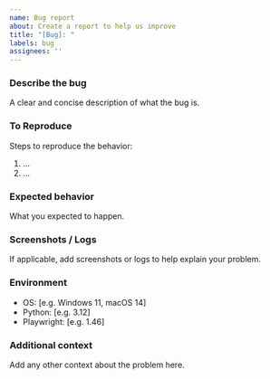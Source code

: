 ```yaml
---
name: Bug report
about: Create a report to help us improve
title: "[Bug]: "
labels: bug
assignees: ''
---
```


### Describe the bug
A clear and concise description of what the bug is.

### To Reproduce
Steps to reproduce the behavior:
1. ...
2. ...

### Expected behavior
What you expected to happen.

### Screenshots / Logs
If applicable, add screenshots or logs to help explain your problem.

### Environment
- OS: [e.g. Windows 11, macOS 14]
- Python: [e.g. 3.12]
- Playwright: [e.g. 1.46]

### Additional context
Add any other context about the problem here.



